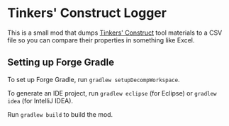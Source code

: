 # Tinkers' Construct Logger
This is a small mod that dumps [Tinkers' Construct](https://github.com/SlimeKnights/TinkersConstruct) tool materials to a CSV file so you can compare their properties in something like Excel.

## Setting up Forge Gradle
To set up Forge Gradle, run `gradlew setupDecompWorkspace`.

To generate an IDE project, run `gradlew eclipse` (for Eclipse) or `gradlew idea` (for IntelliJ IDEA).

Run `gradlew build` to build the mod.